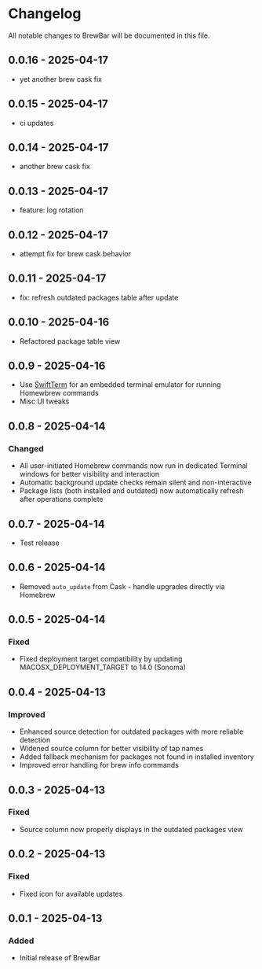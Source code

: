 # Changelog

All notable changes to BrewBar will be documented in this file.

## 0.0.16 - 2025-04-17

- yet another brew cask fix

## 0.0.15 - 2025-04-17

- ci updates

## 0.0.14 - 2025-04-17

- another brew cask fix

## 0.0.13 - 2025-04-17

- feature: log rotation

## 0.0.12 - 2025-04-17

- attempt fix for brew cask behavior

## 0.0.11 - 2025-04-17

- fix: refresh outdated packages table after update

## 0.0.10 - 2025-04-16

- Refactored package table view

## 0.0.9 - 2025-04-16

- Use [SwiftTerm](https://github.com/migueldeicaza/SwiftTerm) for an embedded terminal emulator for running Homewbrew commands
- Misc UI tweaks

## 0.0.8 - 2025-04-14

### Changed
- All user-initiated Homebrew commands now run in dedicated Terminal windows for better visibility and interaction
- Automatic background update checks remain silent and non-interactive
- Package lists (both installed and outdated) now automatically refresh after operations complete

## 0.0.7 - 2025-04-14

- Test release

## 0.0.6 - 2025-04-14

- Removed `auto_update` from Cask - handle upgrades directly via Homebrew

## 0.0.5 - 2025-04-14

### Fixed
- Fixed deployment target compatibility by updating MACOSX_DEPLOYMENT_TARGET to 14.0 (Sonoma)

## 0.0.4 - 2025-04-13

### Improved
- Enhanced source detection for outdated packages with more reliable detection
- Widened source column for better visibility of tap names
- Added fallback mechanism for packages not found in installed inventory
- Improved error handling for brew info commands

## 0.0.3 - 2025-04-13

### Fixed
- Source column now properly displays in the outdated packages view

## 0.0.2 - 2025-04-13

### Fixed
- Fixed icon for available updates

## 0.0.1 - 2025-04-13

### Added
- Initial release of BrewBar
